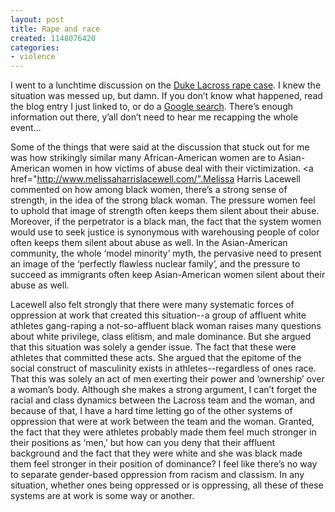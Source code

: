 ```yaml
---
layout: post
title: Rape and race
created: 1148076420
categories:
- violence
---
```

I went to a lunchtime discussion on the [Duke Lacross rape case](http://www.rachelstavern.com/blog_comment.asp?bi=317). I knew the situation was messed up, but damn. If you don’t know what happened, read the blog entry I just linked to, or do a [Google search](http://www.google.com/search?q=duke+rape+case). There’s enough information out there, y’all don’t need to hear me recapping the whole event...

Some of the things that were said at the discussion that stuck out for me was how strikingly similar many African-American women are to Asian-American women in how victims of abuse deal with their victimization. <a href="http://www.melissaharrislacewell.com/".Melissa Harris Lacewell</a> commented on how among black women, there’s a strong sense of strength, in the idea of the strong black woman. The pressure women feel to uphold that image of strength often keeps them silent about their abuse. Moreover, if the perpetrator is a black man, the fact that the system women would use to seek justice is synonymous with warehousing people of color often keeps them silent about abuse as well. In the Asian-American community, the whole ‘model minority’ myth, the pervasive need to present an image of the ‘perfectly flawless nuclear family’, and the pressure to succeed as immigrants often keep Asian-American women silent about their abuse as well.

Lacewell also felt strongly that there were many systematic forces of oppression at work that created this situation--a group of affluent white athletes gang-raping a not-so-affluent black woman raises many questions about white privilege, class elitism, and male dominance. But she argued that this situation was solely a gender issue. The fact that these were athletes that committed these acts. She argued that the epitome of the social construct of masculinity exists in athletes--regardless of ones race. That this was solely an act of men exerting their power and ‘ownership’ over a woman’s body. Although she makes a strong argument, I can’t forget the racial and class dynamics between the Lacross team and the woman, and because of that, I have a hard time letting go of the other systems of oppression that were at work between the team and the woman. Granted, the fact that they were athletes probably made them feel much stronger in their positions as ‘men,’ but how can you deny that their affluent background and the fact that they were white and she was black made them feel stronger in their position of dominance? I feel like there’s no way to separate gender-based oppression from racism and classism. In any situation, whether ones being oppressed or is oppressing, all these of these systems are at work is some way or another. 

